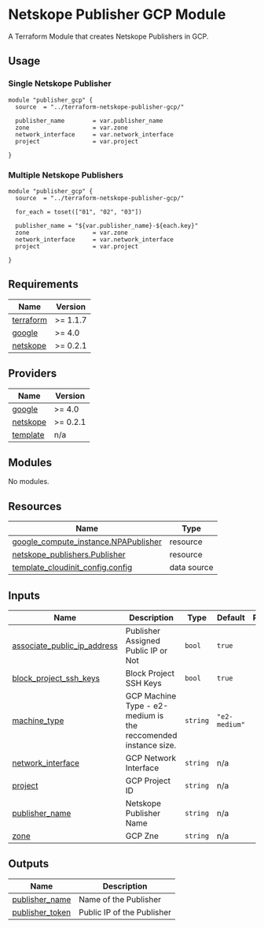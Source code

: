 # Netskope Publisher GCP Module
A Terraform Module that creates Netskope Publishers in GCP.

## Usage

### Single Netskope Publisher
```hcl
module "publisher_gcp" {
  source  = "../terraform-netskope-publisher-gcp/"

  publisher_name        = var.publisher_name
  zone                  = var.zone
  network_interface     = var.network_interface
  project               = var.project

}
```

### Multiple Netskope Publishers
```hcl
module "publisher_gcp" {
  source  = "../terraform-netskope-publisher-gcp/"

  for_each = toset(["01", "02", "03"])

  publisher_name = "${var.publisher_name}-${each.key}"
  zone                  = var.zone
  network_interface     = var.network_interface
  project               = var.project

}
```


## Requirements

| Name | Version |
|------|---------|
| <a name="requirement_terraform"></a> [terraform](#requirement\_terraform) | >= 1.1.7 |
| <a name="requirement_google"></a> [google](#requirement\_google) | >= 4.0 |
| <a name="requirement_netskope"></a> [netskope](#requirement\_netskope) | >= 0.2.1 |

## Providers

| Name | Version |
|------|---------|
| <a name="provider_google"></a> [google](#provider\_google) | >= 4.0 |
| <a name="provider_netskope"></a> [netskope](#provider\_netskope) | >= 0.2.1 |
| <a name="provider_template"></a> [template](#provider\_template) | n/a |

## Modules

No modules.

## Resources

| Name | Type |
|------|------|
| [google_compute_instance.NPAPublisher](https://registry.terraform.io/providers/hashicorp/google/latest/docs/resources/compute_instance) | resource |
| [netskope_publishers.Publisher](https://registry.terraform.io/providers/netskopeoss/netskope/latest/docs/resources/publishers) | resource |
| [template_cloudinit_config.config](https://registry.terraform.io/providers/hashicorp/template/latest/docs/data-sources/cloudinit_config) | data source |

## Inputs

| Name | Description | Type | Default | Required |
|------|-------------|------|---------|:--------:|
| <a name="input_associate_public_ip_address"></a> [associate\_public\_ip\_address](#input\_associate\_public\_ip\_address) | Publisher Assigned Public IP or Not | `bool` | `true` | no |
| <a name="input_block_project_ssh_keys"></a> [block\_project\_ssh\_keys](#input\_block\_project\_ssh\_keys) | Block Project SSH Keys | `bool` | `true` | no |
| <a name="input_machine_type"></a> [machine\_type](#input\_machine\_type) | GCP Machine Type - e2-medium is the reccomended instance size. | `string` | `"e2-medium"` | no |
| <a name="input_network_interface"></a> [network\_interface](#input\_network\_interface) | GCP Network Interface | `string` | n/a | yes |
| <a name="input_project"></a> [project](#input\_project) | GCP Project ID | `string` | n/a | yes |
| <a name="input_publisher_name"></a> [publisher\_name](#input\_publisher\_name) | Netskope Publisher Name | `string` | n/a | yes |
| <a name="input_zone"></a> [zone](#input\_zone) | GCP Zne | `string` | n/a | yes |

## Outputs

| Name | Description |
|------|-------------|
| <a name="output_publisher_name"></a> [publisher\_name](#output\_publisher\_name) | Name of the Publisher |
| <a name="output_publisher_token"></a> [publisher\_token](#output\_publisher\_token) | Public IP of the Publisher |